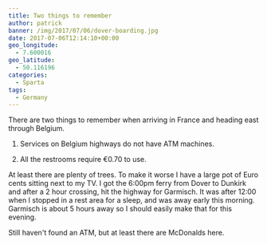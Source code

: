 ```yaml
---
title: Two things to remember
author: patrick
banner: /img/2017/07/06/dover-boarding.jpg
date: 2017-07-06T12:14:10+00:00
geo_longitude:
  - 7.600016
geo_latitude:
  - 50.116196
categories:
  - Sparta
tags:
  - Germany
---
```


There are two things to remember when arriving in France and heading east through Belgium. 

1. Services on Belgium highways do not have ATM machines. 

2. All the restrooms require €0.70 to use. 

<!--more-->

At least there are plenty of trees. To make it worse I have a large pot of Euro cents sitting next to my TV. I got the 6:00pm ferry from Dover to Dunkirk and after a 2 hour crossing, hit the highway for Garmisch. It was after 12:00 when I stopped in a rest area for a sleep, and was away early this morning. Garmisch is about 5 hours away so I should easily make that for this evening. 

Still haven't found an ATM, but at least there are McDonalds here. 

